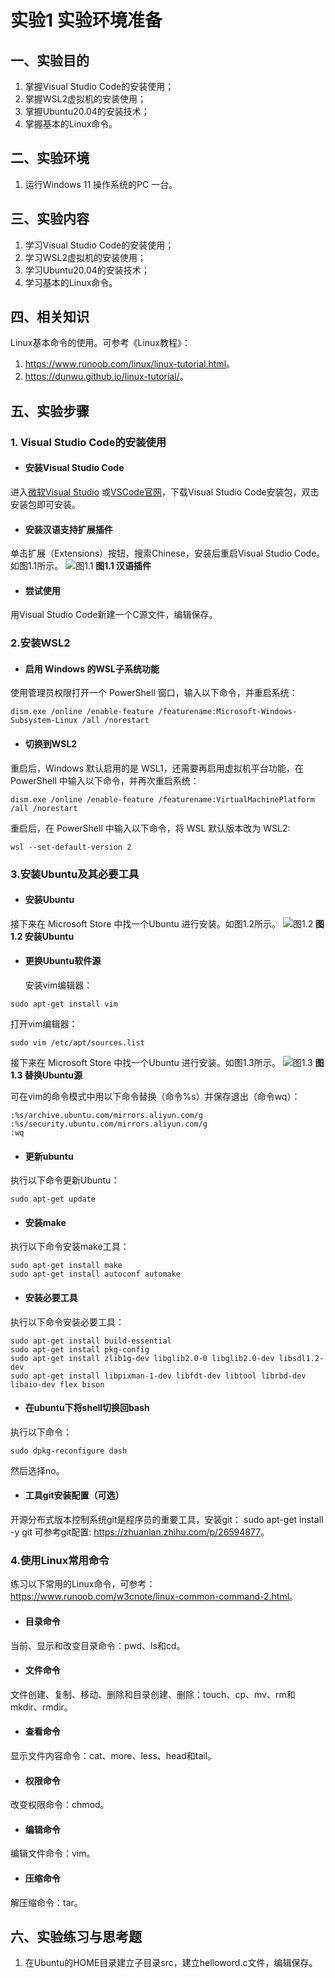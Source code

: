 # 实验1   实验环境准备

## 一、实验目的

1. 掌握Visual Studio Code的安装使用；
2. 掌握WSL2虚拟机的安装使用；
3. 掌握Ubuntu20.04的安装技术；
4. 掌握基本的Linux命令。

## 二、实验环境

1. 运行Windows 11 操作系统的PC 一台。

## 三、实验内容

1. 学习Visual Studio Code的安装使用；
2. 学习WSL2虚拟机的安装使用；
3. 学习Ubuntu20.04的安装技术；
4. 学习基本的Linux命令。

## 四、相关知识

Linux基本命令的使用。可参考《Linux教程》：

1. <https://www.runoob.com/linux/linux-tutorial.html>。
2. <https://dunwu.github.io/linux-tutorial/>。

## 五、实验步骤

### 1. Visual Studio Code的安装使用

- #### 安装Visual Studio Code

进入[微软Visual Studio](https://visualstudio.microsoft.com/zh-hans/) 或[VSCode官网](https://code.visualstudio.com/)，下载Visual Studio Code安装包，双击安装包即可安装。

- #### 安装汉语支持扩展插件

单击扩展（Extensions）按钮，搜索Chinese，安装后重启Visual Studio Code。如图1.1所示。
![图1.1](/lab/pictures/fig1_1.png "汉语插件")
**图1.1  汉语插件**

- #### 尝试使用

用Visual Studio Code新建一个C源文件，编辑保存。

### 2.安装WSL2

- #### 启用 Windows 的WSL子系统功能

使用管理员权限打开一个 PowerShell 窗口，输入以下命令，并重启系统：

```shell
dism.exe /online /enable-feature /featurename:Microsoft-Windows-Subsystem-Linux /all /norestart
```

- #### 切换到WSL2

重启后，Windows 默认启用的是 WSL1，还需要再启用虚拟机平台功能，在 PowerShell 中输入以下命令，并再次重启系统：

```shell
dism.exe /online /enable-feature /featurename:VirtualMachinePlatform /all /norestart
```

重启后，在 PowerShell 中输入以下命令，将 WSL 默认版本改为 WSL2:

```shell
wsl --set-default-version 2
```

### 3.安装Ubuntu及其必要工具

- #### 安装Ubuntu

接下来在 Microsoft Store 中找一个Ubuntu 进行安装。如图1.2所示。
![图1.2](/lab/pictures/fig1_2.png "安装Ubuntu")
**图1.2  安装Ubuntu**

- #### 更换Ubuntu软件源

  安装vim编辑器：

```shell
sudo apt-get install vim
```

打开vim编辑器：

```shell
sudo vim /etc/apt/sources.list
```

接下来在 Microsoft Store 中找一个Ubuntu 进行安装。如图1.3所示。
![图1.3](/lab/pictures/fig1_3.png "替换Ubuntu源")
**图1.3  替换Ubuntu源**

可在vim的命令模式中用以下命令替换（命令%s）并保存退出（命令wq）：

```shell
:%s/archive.ubuntu.com/mirrors.aliyun.com/g
:%s/security.ubuntu.com/mirrors.aliyun.com/g
:wq
```

- #### 更新ubuntu

执行以下命令更新Ubuntu：

```shell
sudo apt-get update
```

- #### 安装make

执行以下命令安装make工具：

```shell
sudo apt-get install make
sudo apt-get install autoconf automake
```

- #### 安装必要工具

执行以下命令安装必要工具：

```shell
sudo apt-get install build-essential 
sudo apt-get install pkg-config 
sudo apt-get install zlib1g-dev libglib2.0-0 libglib2.0-dev libsdl1.2-dev 
sudo apt-get install libpixman-1-dev libfdt-dev libtool librbd-dev libaio-dev flex bison
```

- #### 在ubuntu下将shell切换回bash

执行以下命令：

```shell
sudo dpkg-reconfigure dash
```

然后选择no。

- #### 工具git安装配置（可选）

开源分布式版本控制系统git是程序员的重要工具，安装git：
sudo apt-get install -y git
 可参考git配置:
 <https://zhuanlan.zhihu.com/p/26594877>。

### 4.使用Linux常用命令

练习以下常用的Linux命令，可参考：
<https://www.runoob.com/w3cnote/linux-common-command-2.html>。

- #### 目录命令

当前、显示和改变目录命令：pwd、ls和cd。

- #### 文件命令

文件创建、复制、移动、删除和目录创建、删除：touch、cp、mv、rm和mkdir、rmdir。

- #### 查看命令

显示文件内容命令：cat、more、less、head和tail。

- #### 权限命令

改变权限命令：chmod。

- #### 编辑命令

编辑文件命令：vim。

- #### 压缩命令

解压缩命令：tar。

## 六、实验练习与思考题

1. 在Ubuntu的HOME目录建立子目录src，建立helloword.c文件，编辑保存。
